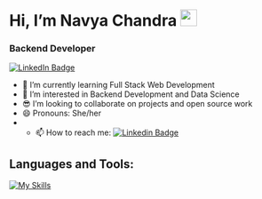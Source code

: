 # Hi, I’m Navya Chandra <img src="https://media.giphy.com/media/hvRJCLFzcasrR4ia7z/giphy.gif" width="30px"/>
### Backend Developer

<div id="badges">
  <a href="www.linkedin.com/in/navyachandra11">
    <img src="https://img.shields.io/badge/LinkedIn-blue?style=for-the-badge&logo=linkedin&logoColor=white" alt="LinkedIn Badge"/>
  </a>
</div>

- 🌱 I’m currently learning Full Stack Web Development
- 🔭 I’m interested in Backend Development and Data Science
- 😎 I’m looking to collaborate on projects and open source work
- 😄 Pronouns: She/her
- - 📫 How to reach me: [![Linkedin Badge](https://img.shields.io/badge/-navya-blue?style=flat&logo=Linkedin&logoColor=white)](www.linkedin.com/in/navyachandra11)

## Languages and Tools:

[![My Skills](https://skillicons.dev/icons?i=ts,js,postman,mongodb,git,github,express,cpp,c,java,nodejs,docker,supabase,vscode,py&perline=7)](https://skillicons.dev)
